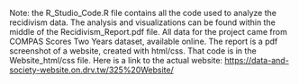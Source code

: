 Note: the R_Studio_Code.R file contains all the code used to analyze the recidivism data. The analysis and visualizations can be found within the middle of the Recidivism_Report.pdf file. All data for the project came from COMPAS Scores Two Years dataset, available online.
The report is a pdf screenshot of a website, created with html/css. That code is in the Website_html/css file. Here is a link to the actual website: https://data-and-society-website.on.drv.tw/325%20Website/
